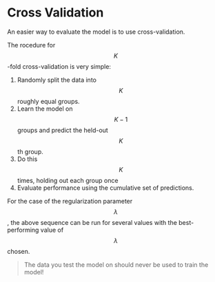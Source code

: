 # Cross Validation

An easier way to evaluate the model is to use cross-validation.

The rocedure for $$K$$-fold cross-validation is very simple:

1. Randomly split the data into $$K$$ roughly equal groups.
2. Learn the model on $$K - 1$$ groups and predict the held-out $$K$$th group.
3. Do this $$K$$ times, holding out each group once
4. Evaluate performance using the cumulative set of predictions.

For the case of the regularization parameter $$\lambda$$, the above sequence can be run for several values with the best-performing value of $$\lambda$$ chosen.

>  The data you test the model on should never be used to train the model!
